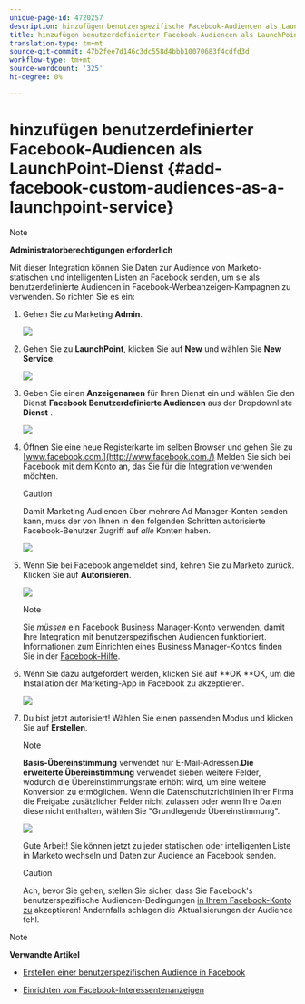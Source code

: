 ```yaml
---
unique-page-id: 4720257
description: hinzufügen benutzerspezifische Facebook-Audiencen als LaunchPoint-Dienst - Marketing-Dokumente - Produktdokumentation
title: hinzufügen benutzerdefinierter Facebook-Audiencen als LaunchPoint-Dienst
translation-type: tm+mt
source-git-commit: 47b2fee7d146c3dc558d4bbb10070683f4cdfd3d
workflow-type: tm+mt
source-wordcount: '325'
ht-degree: 0%

---
```



# hinzufügen benutzerdefinierter Facebook-Audiencen als LaunchPoint-Dienst {#add-facebook-custom-audiences-as-a-launchpoint-service}

>[!NOTE]
>
>**Administratorberechtigungen erforderlich**

Mit dieser Integration können Sie Daten zur Audience von Marketo-statischen und intelligenten Listen an Facebook senden, um sie als benutzerdefinierte Audiencen in Facebook-Werbeanzeigen-Kampagnen zu verwenden. So richten Sie es ein:

1. Gehen Sie zu Marketing **Admin**.

   ![](assets/image2016-11-29-10-3a50-3a29.png)

1. Gehen Sie zu **LaunchPoint**, klicken Sie auf **New** und wählen Sie **New Service**.

   ![](assets/image2016-11-29-10-3a51-3a11.png)

1. Geben Sie einen **Anzeigenamen** für Ihren Dienst ein und wählen Sie den Dienst **Facebook Benutzerdefinierte Audiencen** aus der Dropdownliste **Dienst** .

   ![](assets/image2016-11-29-12-3a51-3a8.png)

1. Öffnen Sie eine neue Registerkarte im selben Browser und gehen Sie zu [www.facebook.com.](http://www.facebook.com./) Melden Sie sich bei Facebook mit dem Konto an, das Sie für die Integration verwenden möchten.

   >[!CAUTION]
   >
   >Damit Marketing Audiencen über mehrere Ad Manager-Konten senden kann, muss der von Ihnen in den folgenden Schritten autorisierte Facebook-Benutzer Zugriff auf *alle* Konten haben.

   ![](assets/image2016-11-29-10-3a52-3a29.png)

1. Wenn Sie bei Facebook angemeldet sind, kehren Sie zu Marketo zurück. Klicken Sie auf **Autorisieren**.

   ![](assets/fb-custom-authorize-hand.png)

   >[!NOTE]
   >
   >Sie *müssen* ein Facebook Business Manager-Konto verwenden, damit Ihre Integration mit benutzerspezifischen Audiencen funktioniert. Informationen zum Einrichten eines Business Manager-Kontos finden Sie in der [Facebook-Hilfe](https://www.facebook.com/business/help/1710077379203657).

1. Wenn Sie dazu aufgefordert werden, klicken Sie auf **OK **OK, um die Installation der Marketing-App in Facebook zu akzeptieren.

   ![](assets/image2016-11-29-10-3a56-3a3.png)

1. Du bist jetzt autorisiert! Wählen Sie einen passenden Modus und klicken Sie auf **Erstellen**.

   >[!NOTE]
   >
   >**Basis-Übereinstimmung** verwendet nur E-Mail-Adressen.**Die erweiterte Übereinstimmung** verwendet sieben weitere Felder, wodurch die Übereinstimmungsrate erhöht wird, um eine weitere Konversion zu ermöglichen. Wenn die Datenschutzrichtlinien Ihrer Firma die Freigabe zusätzlicher Felder nicht zulassen oder wenn Ihre Daten diese nicht enthalten, wählen Sie &quot;Grundlegende Übereinstimmung&quot;.

   ![](assets/fb-custom-adv-matching-hands.png)

   Gute Arbeit! Sie können jetzt zu jeder statischen oder intelligenten Liste in Marketo wechseln und Daten zur Audience an Facebook senden.

   >[!CAUTION]
   >
   >Ach, bevor Sie gehen, stellen Sie sicher, dass Sie Facebook&#39;s benutzerspezifische Audiencen-Bedingungen [in Ihrem Facebook-Konto zu](https://www.facebook.com/ads/manage/customaudiences/tos.php) akzeptieren! Andernfalls schlagen die Aktualisierungen der Audience fehl.

>[!NOTE]
>
>**Verwandte Artikel**
>
>* [Erstellen einer benutzerspezifischen Audience in Facebook](../../../product-docs/demand-generation/facebook/create-a-custom-audience-in-facebook.md)
   >
   >
* [Einrichten von Facebook-Interessentenanzeigen](../../../product-docs/demand-generation/facebook/set-up-facebook-lead-ads.md)

>



